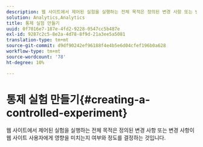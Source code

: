 ```yaml
---
description: 웹 사이트에서 제어된 실험을 실행하는 전체 목적은 정의된 변경 사항 또는 변경 사항이 웹 사이트 사용자에게 영향을 미치는지 여부와 정도를 결정하는 것입니다.
solution: Analytics,Analytics
title: 통제 실험 만들기
uuid: 0f7016e7-187e-4fd2-9228-0547cc5b487e
exl-id: 9287c2c5-8e2a-4d78-8f9d-21a3ee5a5081
translation-type: tm+mt
source-git-commit: d9df90242ef96188f4e4b5e6d04cfef196b0a628
workflow-type: tm+mt
source-wordcount: '78'
ht-degree: 10%

---
```


# 통제 실험 만들기{#creating-a-controlled-experiment}

웹 사이트에서 제어된 실험을 실행하는 전체 목적은 정의된 변경 사항 또는 변경 사항이 웹 사이트 사용자에게 영향을 미치는지 여부와 정도를 결정하는 것입니다.
